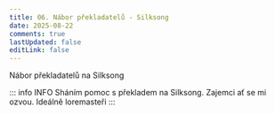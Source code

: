 ```yaml
---
title: 06. Nábor překladatelů - Silksong
date: 2025-08-22
comments: true
lastUpdated: false
editLink: false
---
```


<PBlogHeader>
Nábor překladatelů na Silksong
</PBlogHeader>

::: info INFO
Sháním pomoc s překladem na Silksong. Zajemci ať se mi ozvou. Ideálně loremasteři
:::
